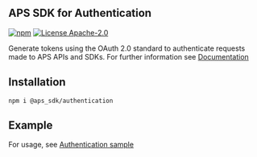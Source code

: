 ## APS SDK for Authentication

[![npm](https://img.shields.io/badge/npm-8.11-blue.svg)](https://www.npmjs.com/)
[![License Apache-2.0](https://img.shields.io/badge/license-Apache--2.0-blue.svg)](https://github.com/autodesk-platform-services/aps-sdk-node/blob/development/LICENSE)

Generate tokens using the OAuth 2.0 standard to authenticate requests made to APS APIs and SDKs.
For further information see [Documentation](https://aps.autodesk.com/en/docs/oauth/v2/developers_guide/overview)


## Installation 
```
npm i @aps_sdk/authentication
```
## Example

For usage, see [Authentication sample](https://github.com/autodesk-platform-services/aps-sdk-node/blob/development/samples/authentication.ts)
